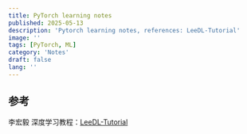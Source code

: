 ```yaml
---
title: PyTorch learning notes
published: 2025-05-13
description: 'Pytorch learning notes, references: LeeDL-Tutorial'
image: ''
tags: [PyTorch, ML]
category: 'Notes'
draft: false 
lang: ''
---
```


## 参考

李宏毅 深度学习教程：[LeeDL-Tutorial](https://github.com/datawhalechina/leedl-tutorial)
